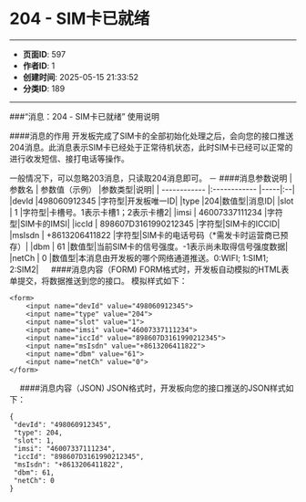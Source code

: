 # 204 - SIM卡已就绪

---
- **页面ID**: 597
- **作者ID**: 1
- **创建时间**: 2025-05-15 21:33:52
- **分类ID**: 189
---

###“消息：204 - SIM卡已就绪” 使用说明

####消息的作用
开发板完成了SIM卡的全部初始化处理之后，会向您的接口推送204消息。此消息表示SIM卡已经处于正常待机状态，此时SIM卡已经可以正常的进行收发短信、接打电话等操作。

一般情况下，可以忽略203消息，只读取204消息即可。
－
####消息参数说明
 | 参数名  | 参数值（示例）  |参数类型|说明|
| ------------ |:------------ |-----|:--|
|devId |498060912345 |字符型|开发板唯一ID|
|type |204|数值型|消息ID|
|slot  | 1 |字符型|卡槽号。1表示卡槽1；2表示卡槽2|
|imsi  | 46007337111234 |字符型|SIM卡的IMSI|
|iccId  | 898607D3161990212345 |字符型|SIM卡的ICCID|
|msIsdn  | +8613206411822 |字符型|SIM卡的电话号码（*需发卡时运营商已预存）|
|dbm | 61  |数值型|当前SIM卡的信号强度。-1表示尚未取得信号强度数据|
|netCh  | 0 |数值型|本消息由开发板的哪个网络通道推送。0:WIFI; 1:SIM1; 2:SIM2|
　
####消息内容（FORM)
FORM格式时，开发板自动模拟的HTML表单提交，将数据推送到您的接口。
模拟样式如下：
```
<form>
	<input name="devId" value="498060912345">
	<input name="type" value="204">
	<input name="slot" value="1">
	<input name="imsi" value="46007337111234">
	<input name="iccId" value="898607D3161990212345">
	<input name="msIsdn" value="+8613206411822">
	<input name="dbm" value="61">
	<input name="netCh" value="0">
</form>
```
　
####消息内容（JSON)
JSON格式时，开发板向您的接口推送的JSON样式如下：
 ``` 
 {
  "devId": "498060912345",
  "type": 204,
  "slot": 1,
  "imsi": "46007337111234",
  "iccId": "898607D3161990212345",
  "msIsdn": "+8613206411822",
  "dbm": 61,
  "netCh": 0
} 
 ```





